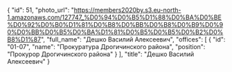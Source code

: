 {
    "id": 51,
    "photo_url": "https://members2020by.s3.eu-north-1.amazonaws.com/127747_%D0%94%D0%B5%D1%88%D0%BA%D0%BE%D0%92%D0%B0%D1%81%D0%B8%D0%BB%D0%B8%D0%B9%D0%90%D0%BB%D0%B5%D0%BA%D1%81%D0%B5%D0%B5%D0%B2%D0%B8%D1%87",
    "full_name": "Дешко Василий Алексеевич",
    "offices": [
        {
            "id": "01-07",
            "name": "Прокуратура Дрогичинского района",
            "position": "Прокурор Дрогичинского района"
        }
    ],
    "title": "Дешко Василий Алексеевич"
}